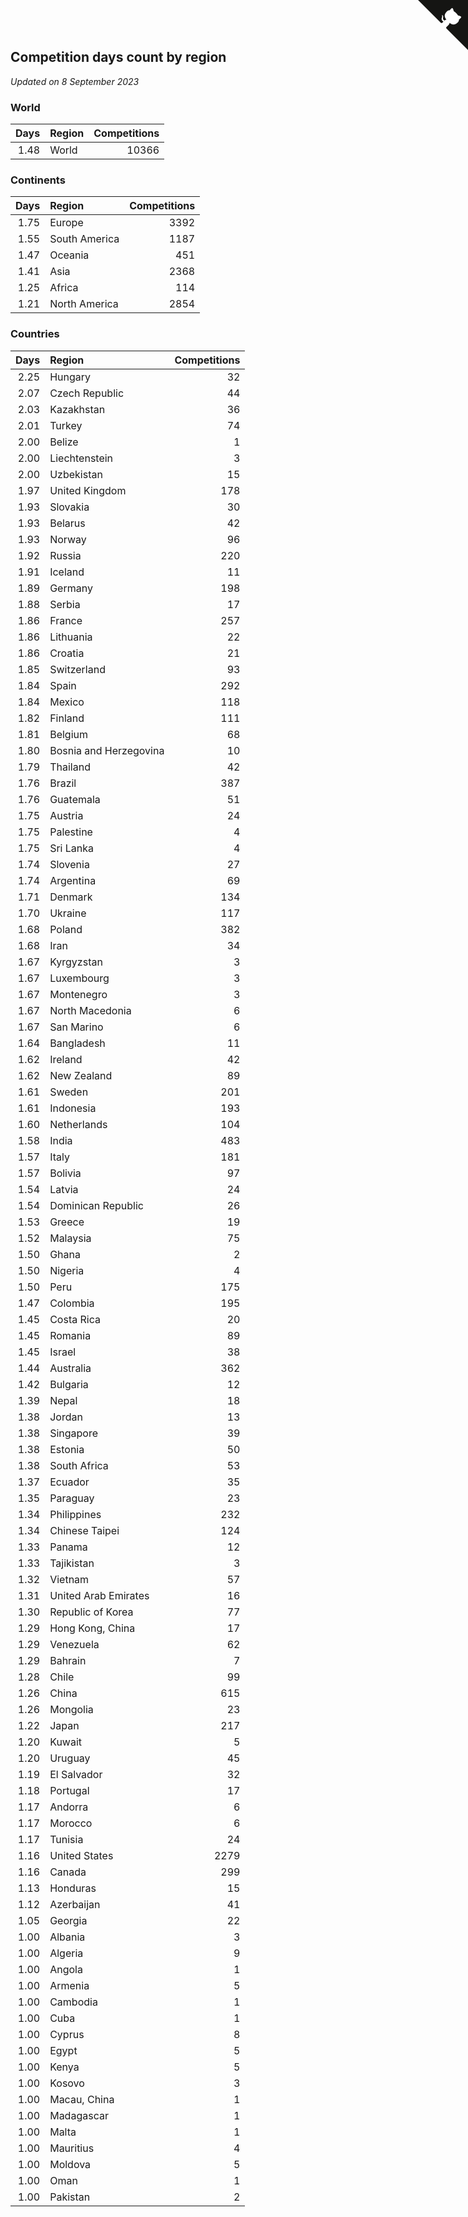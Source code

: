 ## Competition days count by region

*Updated on  8 September 2023*


### World

| Days | Region | Competitions |
| ---: | :--- | ---: |
| 1.48 | World | 10366 |

### Continents

| Days | Region | Competitions |
| ---: | :--- | ---: |
| 1.75 | Europe | 3392 |
| 1.55 | South America | 1187 |
| 1.47 | Oceania | 451 |
| 1.41 | Asia | 2368 |
| 1.25 | Africa | 114 |
| 1.21 | North America | 2854 |

### Countries

| Days | Region | Competitions |
| ---: | :--- | ---: |
| 2.25 | Hungary | 32 |
| 2.07 | Czech Republic | 44 |
| 2.03 | Kazakhstan | 36 |
| 2.01 | Turkey | 74 |
| 2.00 | Belize | 1 |
| 2.00 | Liechtenstein | 3 |
| 2.00 | Uzbekistan | 15 |
| 1.97 | United Kingdom | 178 |
| 1.93 | Slovakia | 30 |
| 1.93 | Belarus | 42 |
| 1.93 | Norway | 96 |
| 1.92 | Russia | 220 |
| 1.91 | Iceland | 11 |
| 1.89 | Germany | 198 |
| 1.88 | Serbia | 17 |
| 1.86 | France | 257 |
| 1.86 | Lithuania | 22 |
| 1.86 | Croatia | 21 |
| 1.85 | Switzerland | 93 |
| 1.84 | Spain | 292 |
| 1.84 | Mexico | 118 |
| 1.82 | Finland | 111 |
| 1.81 | Belgium | 68 |
| 1.80 | Bosnia and Herzegovina | 10 |
| 1.79 | Thailand | 42 |
| 1.76 | Brazil | 387 |
| 1.76 | Guatemala | 51 |
| 1.75 | Austria | 24 |
| 1.75 | Palestine | 4 |
| 1.75 | Sri Lanka | 4 |
| 1.74 | Slovenia | 27 |
| 1.74 | Argentina | 69 |
| 1.71 | Denmark | 134 |
| 1.70 | Ukraine | 117 |
| 1.68 | Poland | 382 |
| 1.68 | Iran | 34 |
| 1.67 | Kyrgyzstan | 3 |
| 1.67 | Luxembourg | 3 |
| 1.67 | Montenegro | 3 |
| 1.67 | North Macedonia | 6 |
| 1.67 | San Marino | 6 |
| 1.64 | Bangladesh | 11 |
| 1.62 | Ireland | 42 |
| 1.62 | New Zealand | 89 |
| 1.61 | Sweden | 201 |
| 1.61 | Indonesia | 193 |
| 1.60 | Netherlands | 104 |
| 1.58 | India | 483 |
| 1.57 | Italy | 181 |
| 1.57 | Bolivia | 97 |
| 1.54 | Latvia | 24 |
| 1.54 | Dominican Republic | 26 |
| 1.53 | Greece | 19 |
| 1.52 | Malaysia | 75 |
| 1.50 | Ghana | 2 |
| 1.50 | Nigeria | 4 |
| 1.50 | Peru | 175 |
| 1.47 | Colombia | 195 |
| 1.45 | Costa Rica | 20 |
| 1.45 | Romania | 89 |
| 1.45 | Israel | 38 |
| 1.44 | Australia | 362 |
| 1.42 | Bulgaria | 12 |
| 1.39 | Nepal | 18 |
| 1.38 | Jordan | 13 |
| 1.38 | Singapore | 39 |
| 1.38 | Estonia | 50 |
| 1.38 | South Africa | 53 |
| 1.37 | Ecuador | 35 |
| 1.35 | Paraguay | 23 |
| 1.34 | Philippines | 232 |
| 1.34 | Chinese Taipei | 124 |
| 1.33 | Panama | 12 |
| 1.33 | Tajikistan | 3 |
| 1.32 | Vietnam | 57 |
| 1.31 | United Arab Emirates | 16 |
| 1.30 | Republic of Korea | 77 |
| 1.29 | Hong Kong, China | 17 |
| 1.29 | Venezuela | 62 |
| 1.29 | Bahrain | 7 |
| 1.28 | Chile | 99 |
| 1.26 | China | 615 |
| 1.26 | Mongolia | 23 |
| 1.22 | Japan | 217 |
| 1.20 | Kuwait | 5 |
| 1.20 | Uruguay | 45 |
| 1.19 | El Salvador | 32 |
| 1.18 | Portugal | 17 |
| 1.17 | Andorra | 6 |
| 1.17 | Morocco | 6 |
| 1.17 | Tunisia | 24 |
| 1.16 | United States | 2279 |
| 1.16 | Canada | 299 |
| 1.13 | Honduras | 15 |
| 1.12 | Azerbaijan | 41 |
| 1.05 | Georgia | 22 |
| 1.00 | Albania | 3 |
| 1.00 | Algeria | 9 |
| 1.00 | Angola | 1 |
| 1.00 | Armenia | 5 |
| 1.00 | Cambodia | 1 |
| 1.00 | Cuba | 1 |
| 1.00 | Cyprus | 8 |
| 1.00 | Egypt | 5 |
| 1.00 | Kenya | 5 |
| 1.00 | Kosovo | 3 |
| 1.00 | Macau, China | 1 |
| 1.00 | Madagascar | 1 |
| 1.00 | Malta | 1 |
| 1.00 | Mauritius | 4 |
| 1.00 | Moldova | 5 |
| 1.00 | Oman | 1 |
| 1.00 | Pakistan | 2 |


<a href="https://github.com/jonatanklosko/wca_statistics" class="github-corner" aria-label="View source on Github"><svg width="80" height="80" viewBox="0 0 250 250" style="fill:#151513; color:#fff; position: absolute; top: 0; border: 0; right: 0;" aria-hidden="true"><path d="M0,0 L115,115 L130,115 L142,142 L250,250 L250,0 Z"></path><path d="M128.3,109.0 C113.8,99.7 119.0,89.6 119.0,89.6 C122.0,82.7 120.5,78.6 120.5,78.6 C119.2,72.0 123.4,76.3 123.4,76.3 C127.3,80.9 125.5,87.3 125.5,87.3 C122.9,97.6 130.6,101.9 134.4,103.2" fill="currentColor" style="transform-origin: 130px 106px;" class="octo-arm"></path><path d="M115.0,115.0 C114.9,115.1 118.7,116.5 119.8,115.4 L133.7,101.6 C136.9,99.2 139.9,98.4 142.2,98.6 C133.8,88.0 127.5,74.4 143.8,58.0 C148.5,53.4 154.0,51.2 159.7,51.0 C160.3,49.4 163.2,43.6 171.4,40.1 C171.4,40.1 176.1,42.5 178.8,56.2 C183.1,58.6 187.2,61.8 190.9,65.4 C194.5,69.0 197.7,73.2 200.1,77.6 C213.8,80.2 216.3,84.9 216.3,84.9 C212.7,93.1 206.9,96.0 205.4,96.6 C205.1,102.4 203.0,107.8 198.3,112.5 C181.9,128.9 168.3,122.5 157.7,114.1 C157.9,116.9 156.7,120.9 152.7,124.9 L141.0,136.5 C139.8,137.7 141.6,141.9 141.8,141.8 Z" fill="currentColor" class="octo-body"></path></svg></a><style>.github-corner:hover .octo-arm{animation:octocat-wave 560ms ease-in-out}@keyframes octocat-wave{0%,100%{transform:rotate(0)}20%,60%{transform:rotate(-25deg)}40%,80%{transform:rotate(10deg)}}@media (max-width:500px){.github-corner:hover .octo-arm{animation:none}.github-corner .octo-arm{animation:octocat-wave 560ms ease-in-out}}</style>
